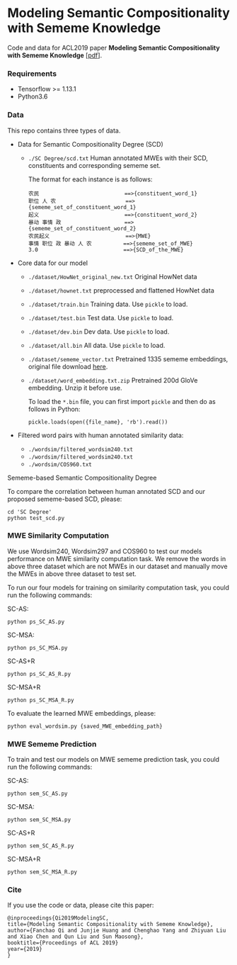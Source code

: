 # Modeling Semantic Compositionality with Sememe Knowledge

Code and data for ACL2019 paper **Modeling Semantic Compositionality with Sememe Knowledge** [[pdf](https://www.aclweb.org/anthology/P19-1571)].
### Requirements

- Tensorflow >= 1.13.1
- Python3.6

### Data

This repo contains three types of data. 

- Data for Semantic Compositionality Degree (SCD)

  - `./SC Degree/scd.txt` Human annotated MWEs with their SCD, constituents and corresponding sememe set.

    The format for each instance is as follows:

    ```
    农民                           ==>{constituent_word_1}
    职位 人 农                      ==>{sememe_set_of_constituent_word_1}
    起义                           ==>{constituent_word_2}
    暴动 事情 政                    ==>{sememe_set_of_constituent_word_2}
    农民起义                        ==>{MWE}
    事情 职位 政 暴动 人 农          ==>{sememe_set_of_MWE}
    3.0                           ==>{SCD_of_the_MWE}
    ```

- Core data for our model

  - `./dataset/HowNet_original_new.txt`  Original HowNet data

  - `./dataset/hownet.txt` preprocessed and flattened HowNet data

  - `./dataset/train.bin` Training data. Use `pickle` to load.

  - `./dataset/test.bin` Test data. Use `pickle` to load.

  - `./dataset/dev.bin` Dev data. Use `pickle` to load.

  - `./dataset/all.bin` All data. Use `pickle` to load.

  - `./dataset/sememe_vector.txt` Pretrained 1335 sememe embeddings, original file download [here](https://cloud.tsinghua.edu.cn/d/76ab4a71efa541bd8eb3/).

  - `./dataset/word_embedding.txt.zip` Pretrained 200d GloVe embedding. Unzip it before use.

    To load the `*.bin` file, you can first import `pickle` and then do as follows in Python:

    `pickle.loads(open({file_name}, 'rb').read())`

- Filtered word pairs with human annotated similarity data:
  - `./wordsim/filtered_wordsim240.txt   `
  - `./wordsim/filtered_wordsim240.txt   `
  - `./wordsim/COS960.txt   `

Sememe-based Semantic Compositionality Degree

To compare the correlation between human annotated SCD and our proposed sememe-based SCD, please:

```
cd 'SC Degree'
python test_scd.py
```

### MWE Similarity Computation

We use Wordsim240, Wordsim297 and COS960 to test our models performance on MWE similarity computation task. We remove the words in above three dataset which are not MWEs in our dataset and manually move the MWEs in above three dataset to test set.

To run our four models for training on similarity computation task, you could run the following commands: 

SC-AS: 

```
python ps_SC_AS.py
```

SC-MSA:

```
python ps_SC_MSA.py
```

SC-AS+R

```
python ps_SC_AS_R.py
```

SC-MSA+R

```
python ps_SC_MSA_R.py 
```

To evaluate the learned MWE embeddings, please:

```
python eval_wordsim.py {saved_MWE_embedding_path} 
```

### MWE Sememe Prediction

To train and test our models on MWE sememe prediction task, you could run the following commands:

SC-AS: 

```
python sem_SC_AS.py
```

SC-MSA:

```
python sem_SC_MSA.py
```

SC-AS+R

```
python sem_SC_AS_R.py
```

SC-MSA+R

```
python sem_SC_MSA_R.py 
```

### Cite

If you use the code or data, please cite this paper:

```
@inproceedings{Qi2019ModelingSC,
title={Modeling Semantic Compositionality with Sememe Knowledge},
author={Fanchao Qi and Junjie Huang and Chenghao Yang and Zhiyuan Liu and Xiao Chen and Qun Liu and Sun Maosong},
booktitle={Proceedings of ACL 2019}
year={2019}
}
```

